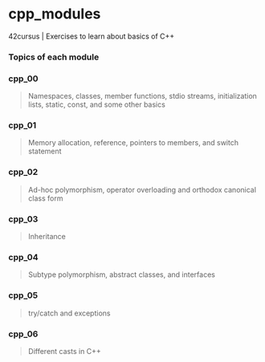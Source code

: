 # cpp_modules
42cursus | Exercises to learn about basics of C++

### Topics of each module

### cpp_00
> Namespaces, classes, member functions, stdio streams, initialization lists, static, const, and some other basics

### cpp_01
> Memory allocation, reference, pointers to members, and switch statement

### cpp_02
> Ad-hoc polymorphism, operator overloading and orthodox canonical class form

### cpp_03
> Inheritance

### cpp_04
> Subtype polymorphism, abstract classes, and interfaces

### cpp_05
> try/catch and exceptions

### cpp_06
> Different casts in C++